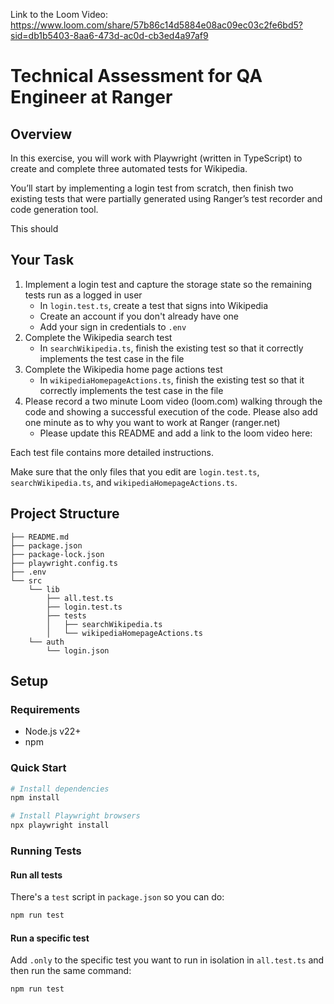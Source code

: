 Link to the Loom Video: https://www.loom.com/share/57b86c14d5884e08ac09ec03c2fe6bd5?sid=db1b5403-8aa6-473d-ac0d-cb3ed4a97af9

# Technical Assessment for QA Engineer at Ranger

## Overview

In this exercise, you will work with Playwright (written in TypeScript) to create and complete three automated tests for Wikipedia.

You’ll start by implementing a login test from scratch, then finish two existing tests that were partially generated using Ranger’s test recorder and code generation tool.

This should

## Your Task

1. Implement a login test and capture the storage state so the remaining tests run as a logged in user
    - In `login.test.ts`, create a test that signs into Wikipedia
    - Create an account if you don't already have one
    - Add your sign in credentials to `.env`
2. Complete the Wikipedia search test
    - In `searchWikipedia.ts`, finish the existing test so that it correctly implements the test case in the file
3. Complete the Wikipedia home page actions test
    - In `wikipediaHomepageActions.ts`, finish the existing test so that it correctly implements the test case in the file
4. Please record a two minute Loom video (loom.com) walking through the code and showing a successful execution of the code. Please also add one minute as to why you want to work at Ranger (ranger.net)
    - Please update this README and add a link to the loom video here:

Each test file contains more detailed instructions.

Make sure that the only files that you edit are `login.test.ts`, `searchWikipedia.ts`, and `wikipediaHomepageActions.ts`.

## Project Structure

```plaintext
├── README.md
├── package.json
├── package-lock.json
├── playwright.config.ts
├── .env
└── src
    └── lib
        ├── all.test.ts
        ├── login.test.ts
        ├── tests
        │   ├── searchWikipedia.ts
        │   └── wikipediaHomepageActions.ts
    └── auth
        └── login.json
```

## Setup

### Requirements

-   Node.js v22+
-   npm

### Quick Start

```bash
# Install dependencies
npm install

# Install Playwright browsers
npx playwright install
```

### Running Tests

#### Run all tests

There's a `test` script in `package.json` so you can do:

```bash
npm run test
```

#### Run a specific test

Add `.only` to the specific test you want to run in isolation in `all.test.ts` and then run the same command:

```bash
npm run test
```
